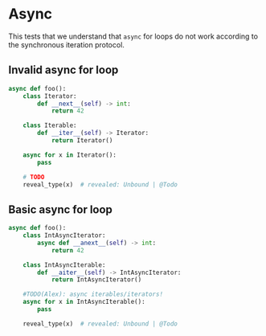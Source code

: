# Async

This tests that we understand that `async` for loops do not work according to the synchronous iteration protocol.

## Invalid async for loop

```py
async def foo():
    class Iterator:
        def __next__(self) -> int:
            return 42

    class Iterable:
        def __iter__(self) -> Iterator:
            return Iterator()

    async for x in Iterator():
        pass

    # TODO
    reveal_type(x)  # revealed: Unbound | @Todo
```

## Basic async for loop

```py
async def foo():
    class IntAsyncIterator:
        async def __anext__(self) -> int:
            return 42

    class IntAsyncIterable:
        def __aiter__(self) -> IntAsyncIterator:
            return IntAsyncIterator()

    #TODO(Alex): async iterables/iterators!
    async for x in IntAsyncIterable():
        pass

    reveal_type(x)  # revealed: Unbound | @Todo
```
